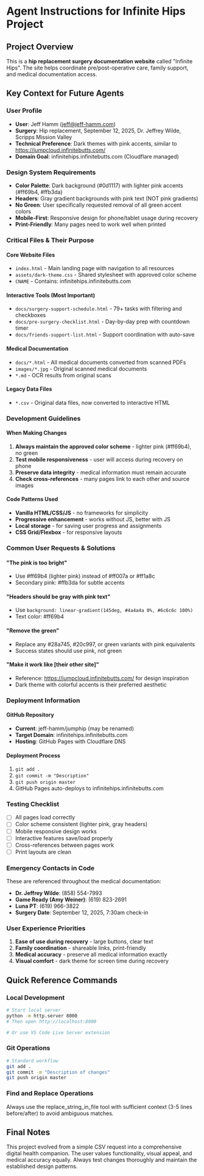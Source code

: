 # Agent Instructions for Infinite Hips Project

## Project Overview

This is a **hip replacement surgery documentation website** called "Infinite Hips". The site helps coordinate pre/post-operative care, family support, and medical documentation access.

## Key Context for Future Agents

### User Profile

- **User**: Jeff Hamm (jeff@jeff-hamm.com)
- **Surgery**: Hip replacement, September 12, 2025, Dr. Jeffrey Wilde, Scripps Mission Valley
- **Technical Preference**: Dark themes with pink accents, similar to https://jumpcloud.infinitebutts.com/
- **Domain Goal**: infinitehips.infinitebutts.com (Cloudflare managed)

### Design System Requirements

- **Color Palette**: Dark background (#0d1117) with lighter pink accents (#ff69b4, #ffb3da)
- **Headers**: Gray gradient backgrounds with pink text (NOT pink gradients)
- **No Green**: User specifically requested removal of all green accent colors
- **Mobile-First**: Responsive design for phone/tablet usage during recovery
- **Print-Friendly**: Many pages need to work well when printed

### Critical Files & Their Purpose

#### Core Website Files

- `index.html` - Main landing page with navigation to all resources
- `assets/dark-theme.css` - Shared stylesheet with approved color scheme
- `CNAME` - Contains: infinitehips.infinitebutts.com

#### Interactive Tools (Most Important)

- `docs/surgery-support-schedule.html` - 79+ tasks with filtering and checkboxes
- `docs/pre-surgery-checklist.html` - Day-by-day prep with countdown timer
- `docs/friends-support-list.html` - Support coordination with auto-save

#### Medical Documentation

- `docs/*.html` - All medical documents converted from scanned PDFs
- `images/*.jpg` - Original scanned medical documents
- `*.md` - OCR results from original scans

#### Legacy Data Files

- `*.csv` - Original data files, now converted to interactive HTML

### Development Guidelines

#### When Making Changes

1. **Always maintain the approved color scheme** - lighter pink (#ff69b4), no green
2. **Test mobile responsiveness** - user will access during recovery on phone
3. **Preserve data integrity** - medical information must remain accurate
4. **Check cross-references** - many pages link to each other and source images

#### Code Patterns Used

- **Vanilla HTML/CSS/JS** - no frameworks for simplicity
- **Progressive enhancement** - works without JS, better with JS
- **Local storage** - for saving user progress and assignments
- **CSS Grid/Flexbox** - for responsive layouts

### Common User Requests & Solutions

#### "The pink is too bright"

- Use #ff69b4 (lighter pink) instead of #ff007a or #ff1a8c
- Secondary pink: #ffb3da for subtle accents

#### "Headers should be gray with pink text"

- Use `background: linear-gradient(145deg, #4a4a4a 0%, #6c6c6c 100%)`
- Text color: #ff69b4

#### "Remove the green"

- Replace any #28a745, #20c997, or green variants with pink equivalents
- Success states should use pink, not green

#### "Make it work like [their other site]"

- Reference: https://jumpcloud.infinitebutts.com/ for design inspiration
- Dark theme with colorful accents is their preferred aesthetic

### Deployment Information

#### GitHub Repository

- **Current**: jeff-hamm/jumphip (may be renamed)
- **Target Domain**: infinitehips.infinitebutts.com
- **Hosting**: GitHub Pages with Cloudflare DNS

#### Deployment Process

1. `git add .`
2. `git commit -m "Description"`
3. `git push origin master`
4. GitHub Pages auto-deploys to infinitehips.infinitebutts.com

### Testing Checklist

- [ ] All pages load correctly
- [ ] Color scheme consistent (lighter pink, gray headers)
- [ ] Mobile responsive design works
- [ ] Interactive features save/load properly
- [ ] Cross-references between pages work
- [ ] Print layouts are clean

### Emergency Contacts in Code

These are referenced throughout the medical documentation:

- **Dr. Jeffrey Wilde**: (858) 554-7993
- **Game Ready (Amy Weiner)**: (619) 823-2691
- **Luna PT**: (619) 966-3822
- **Surgery Date**: September 12, 2025, 7:30am check-in

### User Experience Priorities

1. **Ease of use during recovery** - large buttons, clear text
2. **Family coordination** - shareable links, print-friendly
3. **Medical accuracy** - preserve all medical information exactly
4. **Visual comfort** - dark theme for screen time during recovery

## Quick Reference Commands

### Local Development

```bash
# Start local server
python -m http.server 8000
# Then open http://localhost:8000

# Or use VS Code Live Server extension
```

### Git Operations

```bash
# Standard workflow
git add .
git commit -m "Description of changes"
git push origin master
```

### Find and Replace Operations

Always use the replace_string_in_file tool with sufficient context (3-5 lines before/after) to avoid ambiguous matches.

## Final Notes

This project evolved from a simple CSV request into a comprehensive digital health companion. The user values functionality, visual appeal, and medical accuracy equally. Always test changes thoroughly and maintain the established design patterns.
